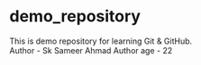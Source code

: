 # demo_repository
This is demo repository for learning Git &amp; GitHub.
<br>
Author - Sk Sameer Ahmad
Author age - 22
